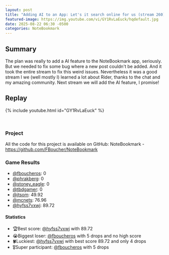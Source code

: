 ```yaml
---
layout: post
title: "Adding AI to an App: Let's it search online for us (stream 260)"
featured-image: https://img.youtube.com/vi/GY1RvLaEuck/hqdefault.jpg
date: 2025-08-22 06:30 -0500
categories: NoteBookmark
---
```


## Summary

The plan was really to add a AI feature to the NoteBookmark app, seriously. But we needed to fix some bug where a new post couldn't be added. And it took the entire stream to fix this weird issues. Nevertheless it was a good stream I we (well mostly I) learned a lot about Rider, thanks to the chat and my amazing community. Next stream we will add the AI feature, I promise!

## Replay

{% include youtube.html id="GY1RvLaEuck" %}

<br/><!--more-->

### Project

All the code for this project is available on GitHub: NoteBookmark - https://github.com/FBoucher/NoteBookmark

### Game Results

- [@fboucheros](https://www.twitch.tv/fboucheros): 0
- [@phrakberg](https://www.twitch.tv/phrakberg): 0
- [@stoney_eagle](https://www.twitch.tv/stoney_eagle): 0
- [@tbdgamer](https://www.twitch.tv/tbdgamer): 0
- [@jtsom](https://www.twitch.tv/jtsom): 49.92
- [@mcnets](https://www.twitch.tv/mcnets): 76.96
- [@hyfss7vxwj](https://www.twitch.tv/hyfss7vxwj): 89.72

#### Statistics

- 🏆Best score: [@hyfss7vxwj](https://www.twitch.tv/hyfss7vxwj) with 89.72
- 😭Biggest loser: [@fboucheros](https://www.twitch.tv/fboucheros) with 5 drops and no high score
- 🍀Luckiest: [@hyfss7vxwj](https://www.twitch.tv/hyfss7vxwj) with best score 89.72 and only 4 drops
- 🎖️Super participant: [@fboucheros](https://www.twitch.tv/fboucheros) with 5 drops
